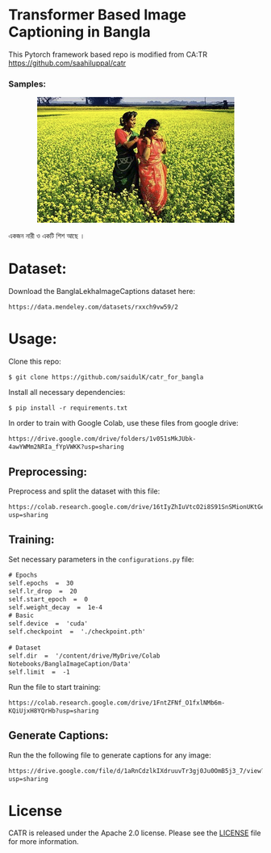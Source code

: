 Transformer Based Image Captioning in Bangla
========
This Pytorch framework based repo is modified from CA:TR  https://github.com/saahiluppal/catr



### Samples:

<p align="center">
  <img src="test1.png" />
</p>
 একজন নারী ও একটি শিশ আছে ।



# Dataset:
Download the BanglaLekhaImageCaptions dataset here:
```
https://data.mendeley.com/datasets/rxxch9vw59/2
```


# Usage:

Clone this repo:
```
$ git clone https://github.com/saidulK/catr_for_bangla
```
Install all necessary dependencies:
```
$ pip install -r requirements.txt
```
In order to train with Google Colab, use these files from google drive:
```
https://drive.google.com/drive/folders/1v051sMkJUbk-4awYWMm2NRIa_fYpVWKK?usp=sharing
```
## Preprocessing:
Preprocess and split the dataset with this file:
```
https://colab.research.google.com/drive/16tIyZhIuVtcO2i8S91SnSMionUKtGe2d?usp=sharing
```
## Training:

Set necessary parameters in the ```configurations.py``` file:
```
# Epochs
self.epochs  =  30
self.lr_drop  =  20
self.start_epoch  =  0
self.weight_decay  =  1e-4
# Basic
self.device  =  'cuda'
self.checkpoint  =  './checkpoint.pth'

# Dataset
self.dir  =  '/content/drive/MyDrive/Colab Notebooks/BanglaImageCaption/Data'
self.limit  =  -1
```

Run the file to start training:
```
https://colab.research.google.com/drive/1FntZFNf_O1fxlNMb6m-KQiUjxH8YQrHb?usp=sharing
```

## Generate Captions:
Run the the following file to generate captions for any image:
```
https://drive.google.com/file/d/1aRnCdzlkIXdruuvTr3gj0Ju0OmB5j3_7/view?usp=sharing
```

# License
CATR is released under the Apache 2.0 license. Please see the [LICENSE](LICENSE) file for more information.
